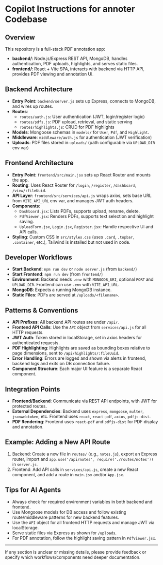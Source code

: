 # Copilot Instructions for annoter Codebase

## Overview
This repository is a full-stack PDF annotation app:
- **backend/**: Node.js/Express REST API, MongoDB, handles authentication, PDF uploads, highlights, and serves static files.
- **frontend/**: React + Vite SPA, interacts with backend via HTTP API, provides PDF viewing and annotation UI.

## Backend Architecture
- **Entry Point**: `backend/server.js` sets up Express, connects to MongoDB, and wires up routes.
- **Routes**: 
  - `routes/auth.js`: User authentication (JWT, login/register logic)
  - `routes/pdfs.js`: PDF upload, retrieval, and static serving
  - `routes/highlights.js`: CRUD for PDF highlights
- **Models**: Mongoose schemas in `models/` for `User`, `Pdf`, and `Highlight`.
- **Middleware**: `middleware/auth.js` for authentication (JWT verification)
- **Uploads**: PDF files stored in `uploads/` (path configurable via `UPLOAD_DIR` env var)

## Frontend Architecture
- **Entry Point**: `frontend/src/main.jsx` sets up React Router and mounts the app.
- **Routing**: Uses React Router for `/login`, `/register`, `/dashboard`, `/view/:fileUuid`.
- **API Layer**: `frontend/src/services/api.js` wraps axios, sets base URL from `VITE_API_URL` env var, and manages JWT auth headers.
- **Components**:
  - `Dashboard.jsx`: Lists PDFs, supports upload, rename, delete.
  - `PdfViewer.jsx`: Renders PDFs, supports text selection and highlight saving.
  - `UploadForm.jsx`, `Login.jsx`, `Register.jsx`: Handle respective UI and API calls.
- **Styling**: Custom CSS in `src/styles.css` (uses `.card`, `.topbar`, `.container`, etc.), Tailwind is installed but not used in code.

## Developer Workflows
- **Start Backend**: `npm run dev` or `node server.js` (from `backend/`)
- **Start Frontend**: `npm run dev` (from `frontend/`)
- **Environment**: Backend needs `.env` with `MONGODB_URI`, optional `PORT` and `UPLOAD_DIR`. Frontend can use `.env` with `VITE_API_URL`.
- **MongoDB**: Expects a running MongoDB instance.
- **Static Files**: PDFs are served at `/uploads/<filename>`.

## Patterns & Conventions
- **API Prefixes**: All backend API routes are under `/api/`.
- **Frontend API Calls**: Use the `API` object from `services/api.js` for all HTTP requests.
- **JWT Auth**: Token stored in localStorage, set in axios headers for authenticated requests.
- **PDF Highlighting**: Highlights are saved as bounding boxes relative to page dimensions, sent to `/api/highlights/:fileUuid`.
- **Error Handling**: Errors are logged and shown via alerts in frontend, backend logs and exits on DB connection failure.
- **Component Structure**: Each major UI feature is a separate React component.

## Integration Points
- **Frontend/Backend**: Communicate via REST API endpoints, with JWT for protected routes.
- **External Dependencies**: Backend uses `express`, `mongoose`, `multer`, `jsonwebtoken`, etc. Frontend uses `react`, `react-pdf`, `axios`, `pdfjs-dist`.
- **PDF Rendering**: Frontend uses `react-pdf` and `pdfjs-dist` for PDF display and annotation.

## Example: Adding a New API Route
1. Backend: Create a new file in `routes/` (e.g., `notes.js`), export an Express router, import and `app.use('/api/notes', require('./routes/notes'))` in `server.js`.
2. Frontend: Add API calls in `services/api.js`, create a new React component, and add a route in `main.jsx` and/or `App.jsx`.

## Tips for AI Agents
- Always check for required environment variables in both backend and frontend.
- Use Mongoose models for DB access and follow existing route/middleware patterns for new backend features.
- Use the `API` object for all frontend HTTP requests and manage JWT via localStorage.
- Serve static files via Express as shown for `/uploads`.
- For PDF annotation, follow the highlight saving pattern in `PdfViewer.jsx`.

---
If any section is unclear or missing details, please provide feedback or specify which workflows/components need deeper documentation.
